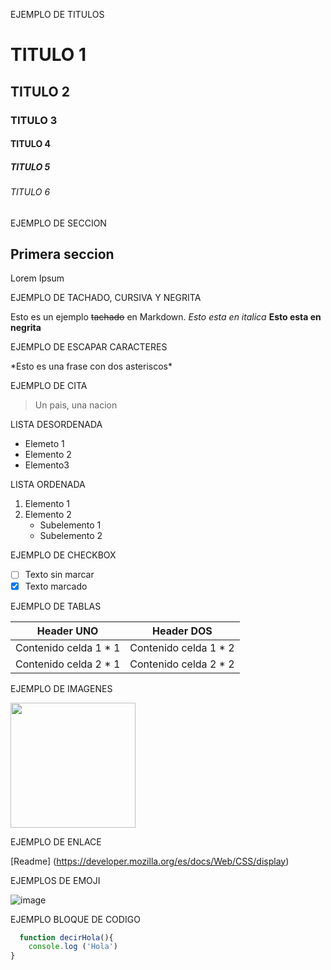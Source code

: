 EJEMPLO DE TITULOS

# TITULO 1
## TITULO 2
### TITULO 3
#### TITULO 4
##### TITULO 5
###### TITULO 6

EJEMPLO DE SECCION
## Primera seccion
Lorem Ipsum 

EJEMPLO DE TACHADO, CURSIVA Y NEGRITA

Esto es un ejemplo ~~tachado~~ en Markdown.
*Esto esta en italica*
**Esto esta en negrita**

EJEMPLO DE ESCAPAR CARACTERES

\*Esto es una frase con dos asteriscos\*

EJEMPLO DE CITA
>Un pais, una nacion

LISTA DESORDENADA
* Elemeto 1
* Elemento 2
* Elemento3

LISTA ORDENADA

1. Elemento 1
2. Elemento 2
     * Subelemento 1
     * Subelemento 2

EJEMPLO DE CHECKBOX

- [ ] Texto sin marcar
- [x] Texto marcado

EJEMPLO DE TABLAS

| Header UNO | Header DOS |
| ------------ | ------------ |
| Contenido celda 1 * 1 | Contenido celda 1 * 2 |
| Contenido celda 2 * 1 | Contenido celda 2 * 2 |

EJEMPLO DE IMAGENES 

<img src="https://github.com/emontorobautista/readmeDigi/assets/151970127/0c973448-5348-4c52-a774-7a33fc049ba2" width="200">

EJEMPLO DE ENLACE

[Readme] (https://developer.mozilla.org/es/docs/Web/CSS/display)

EJEMPLOS DE EMOJI

![image](https://github.com/emontorobautista/readmeDigi/assets/151970127/a4d1e399-1472-4ea9-ba64-493b9396131c)

EJEMPLO BLOQUE DE CODIGO

```javascript
  function decirHola(){
    console.log ('Hola')
}

